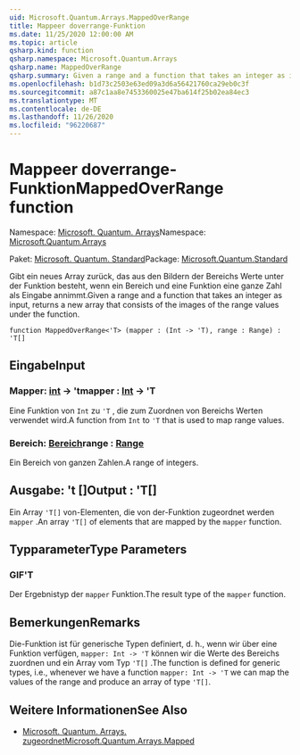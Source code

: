 ```yaml
---
uid: Microsoft.Quantum.Arrays.MappedOverRange
title: Mappeer doverrange-Funktion
ms.date: 11/25/2020 12:00:00 AM
ms.topic: article
qsharp.kind: function
qsharp.namespace: Microsoft.Quantum.Arrays
qsharp.name: MappedOverRange
qsharp.summary: Given a range and a function that takes an integer as input, returns a new array that consists of the images of the range values under the function.
ms.openlocfilehash: b1d73c2503e63ed09a3d6a56421760ca29eb0c3f
ms.sourcegitcommit: a87c1aa8e7453360025e47ba614f25b02ea84ec3
ms.translationtype: MT
ms.contentlocale: de-DE
ms.lasthandoff: 11/26/2020
ms.locfileid: "96220687"
---
```

# <a name="mappedoverrange-function"></a><span data-ttu-id="3ce49-102">Mappeer doverrange-Funktion</span><span class="sxs-lookup"><span data-stu-id="3ce49-102">MappedOverRange function</span></span>

<span data-ttu-id="3ce49-103">Namespace: [Microsoft. Quantum. Arrays](xref:Microsoft.Quantum.Arrays)</span><span class="sxs-lookup"><span data-stu-id="3ce49-103">Namespace: [Microsoft.Quantum.Arrays](xref:Microsoft.Quantum.Arrays)</span></span>

<span data-ttu-id="3ce49-104">Paket: [Microsoft. Quantum. Standard](https://nuget.org/packages/Microsoft.Quantum.Standard)</span><span class="sxs-lookup"><span data-stu-id="3ce49-104">Package: [Microsoft.Quantum.Standard](https://nuget.org/packages/Microsoft.Quantum.Standard)</span></span>


<span data-ttu-id="3ce49-105">Gibt ein neues Array zurück, das aus den Bildern der Bereichs Werte unter der Funktion besteht, wenn ein Bereich und eine Funktion eine ganze Zahl als Eingabe annimmt.</span><span class="sxs-lookup"><span data-stu-id="3ce49-105">Given a range and a function that takes an integer as input, returns a new array that consists of the images of the range values under the function.</span></span>

```qsharp
function MappedOverRange<'T> (mapper : (Int -> 'T), range : Range) : 'T[]
```


## <a name="input"></a><span data-ttu-id="3ce49-106">Eingabe</span><span class="sxs-lookup"><span data-stu-id="3ce49-106">Input</span></span>

### <a name="mapper--int---t"></a><span data-ttu-id="3ce49-107">Mapper: [int](xref:microsoft.quantum.lang-ref.int) -> 't</span><span class="sxs-lookup"><span data-stu-id="3ce49-107">mapper : [Int](xref:microsoft.quantum.lang-ref.int) -> 'T</span></span>

<span data-ttu-id="3ce49-108">Eine Funktion von `Int` zu `'T` , die zum Zuordnen von Bereichs Werten verwendet wird.</span><span class="sxs-lookup"><span data-stu-id="3ce49-108">A function from `Int` to `'T` that is used to map range values.</span></span>


### <a name="range--range"></a><span data-ttu-id="3ce49-109">Bereich: [Bereich](xref:microsoft.quantum.lang-ref.range)</span><span class="sxs-lookup"><span data-stu-id="3ce49-109">range : [Range](xref:microsoft.quantum.lang-ref.range)</span></span>

<span data-ttu-id="3ce49-110">Ein Bereich von ganzen Zahlen.</span><span class="sxs-lookup"><span data-stu-id="3ce49-110">A range of integers.</span></span>



## <a name="output--t"></a><span data-ttu-id="3ce49-111">Ausgabe: 't []</span><span class="sxs-lookup"><span data-stu-id="3ce49-111">Output : 'T[]</span></span>

<span data-ttu-id="3ce49-112">Ein Array `'T[]` von-Elementen, die von der-Funktion zugeordnet werden `mapper` .</span><span class="sxs-lookup"><span data-stu-id="3ce49-112">An array `'T[]` of elements that are mapped by the `mapper` function.</span></span>

## <a name="type-parameters"></a><span data-ttu-id="3ce49-113">Typparameter</span><span class="sxs-lookup"><span data-stu-id="3ce49-113">Type Parameters</span></span>

### <a name="t"></a><span data-ttu-id="3ce49-114">GIF</span><span class="sxs-lookup"><span data-stu-id="3ce49-114">'T</span></span>

<span data-ttu-id="3ce49-115">Der Ergebnistyp der `mapper` Funktion.</span><span class="sxs-lookup"><span data-stu-id="3ce49-115">The result type of the `mapper` function.</span></span>

## <a name="remarks"></a><span data-ttu-id="3ce49-116">Bemerkungen</span><span class="sxs-lookup"><span data-stu-id="3ce49-116">Remarks</span></span>

<span data-ttu-id="3ce49-117">Die-Funktion ist für generische Typen definiert, d. h., wenn wir über eine Funktion verfügen, `mapper: Int -> 'T` können wir die Werte des Bereichs zuordnen und ein Array vom Typ `'T[]` .</span><span class="sxs-lookup"><span data-stu-id="3ce49-117">The function is defined for generic types, i.e., whenever we have a function `mapper: Int -> 'T` we can map the values of the range and produce an array of type `'T[]`.</span></span>

## <a name="see-also"></a><span data-ttu-id="3ce49-118">Weitere Informationen</span><span class="sxs-lookup"><span data-stu-id="3ce49-118">See Also</span></span>

- [<span data-ttu-id="3ce49-119">Microsoft. Quantum. Arrays. zugeordnet</span><span class="sxs-lookup"><span data-stu-id="3ce49-119">Microsoft.Quantum.Arrays.Mapped</span></span>](xref:Microsoft.Quantum.Arrays.Mapped)
